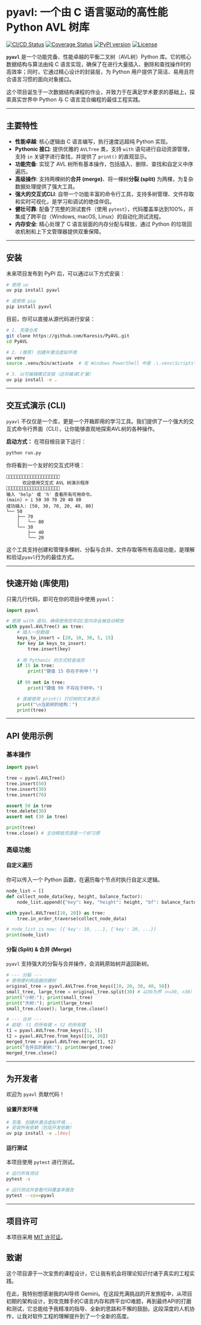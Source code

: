 # pyavl: 一个由 C 语言驱动的高性能 Python AVL 树库

[![CI/CD Status](https://github.com/Karesis/PyAVL/actions/workflows/ci.yml/badge.svg)](https://github.com/Karesis/PyAVL/actions/workflows/ci.yml)
[![Coverage Status](https://img.shields.io/badge/coverage-100%25-brightgreen)](https://img.shields.io/badge/coverage-100%25-brightgreen)
[![PyPI version](https://img.shields.io/pypi/v/pyavl?color=blue&label=pypi)](https://pypi.org/project/pyavl/)
[![License](https://img.shields.io/badge/license-MIT-blue)](LICENSE)

**`pyavl`** 是一个功能完备、性能卓越的平衡二叉树（AVL树）Python 库。它的核心数据结构与算法由纯 C 语言实现，确保了在进行大量插入、删除和查找操作时的高效率；同时，它通过精心设计的封装层，为 Python 用户提供了简洁、易用且符合语言习惯的面向对象接口。

这个项目诞生于一次数据结构课程的作业，并致力于在满足学术要求的基础上，探索真实世界中 Python 与 C 语言混合编程的最佳工程实践。

---

## 主要特性

* **性能卓越**: 核心逻辑由 C 语言编写，执行速度远超纯 Python 实现。
* **Pythonic 接口**: 提供优雅的 `AVLTree` 类，支持 `with` 语句进行自动资源管理，支持 `in` 关键字进行查找，并提供了 `print()` 的直观显示。
* **功能完备**: 实现了 AVL 树所有基本操作，包括插入、删除、查找和自定义中序遍历。
* **高级操作**: 支持两棵树的**合并 (merge)**、将一棵树**分裂 (split)** 为两棵，为复杂数据处理提供了强大工具。
* **强大的交互式CLI**: 自带一个功能丰富的命令行工具，支持多树管理、文件存取和实时可视化，是学习和调试的绝佳伴侣。
* **健壮可靠**: 配备了完整的测试套件（使用 `pytest`），代码覆盖率达到100%，并集成了跨平台（Windows, macOS, Linux）的自动化测试流程。
* **内存安全**: 精心处理了 C 语言层面的内存分配与释放，通过 Python 的垃圾回收机制和上下文管理器提供双重保障。

---

## 安装

未来项目发布到 PyPI 后，可以通过以下方式安装：
```bash
# 使用 uv
uv pip install pyavl

# 或使用 pip
pip install pyavl
```

目前，你可以直接从源代码进行安装：
```bash
# 1. 克隆仓库
git clone https://github.com/Karesis/PyAVL.git
cd PyAVL

# 2. (推荐) 创建并激活虚拟环境
uv venv
source .venv/bin/activate  # 在 Windows PowerShell 中是 .\.venv\Scripts\Activate.ps1

# 3. 以可编辑模式安装（这将编译C扩展）
uv pip install -e .
```

---

## 交互式演示 (CLI)

`pyavl` 不仅仅是一个库，更是一个开箱即用的学习工具。我们提供了一个强大的交互式命令行界面（CLI），让你能够直观地探索AVL树的各种操作。

**启动方式：**
在项目根目录下运行：
```bash
python run.py
```

你将看到一个友好的交互式环境：
```
🌳🌳🌳🌳🌳🌳🌳🌳🌳🌳🌳🌳🌳🌳🌳🌳🌳🌳🌳🌳
      欢迎使用交互式 AVL 树演示程序
🌳🌳🌳🌳🌳🌳🌳🌳🌳🌳🌳🌳🌳🌳🌳🌳🌳🌳🌳🌳
输入 'help' 或 'h' 查看所有可用命令。
(main) > i 50 30 70 20 40 80
成功插入: [50, 30, 70, 20, 40, 80]
└── 50
    ├── 70
    │   └── 80
    └── 30
        ├── 40
        └── 20
```
这个工具支持创建和管理多棵树、分裂与合并、文件存取等所有高级功能，是理解和验证`pyavl`行为的最佳方式。

---

## 快速开始 (库使用)

只需几行代码，即可在你的项目中使用 `pyavl`：
```python
import pyavl

# 使用 with 语句，确保使用完毕后C层内存会被自动释放
with pyavl.AVLTree() as tree:
    # 插入一些数据
    keys_to_insert = [20, 10, 30, 5, 15]
    for key in keys_to_insert:
        tree.insert(key)
    
    # 用 Pythonic 的方式检查成员
    if 15 in tree:
        print("键值 15 存在于树中！")
        
    if 99 not in tree:
        print("键值 99 不存在于树中。")

    # 直接使用 print() 打印树的文本表示
    print("\n当前树的结构：")
    print(tree)
```

---

## API 使用示例

### 基本操作
```python
import pyavl

tree = pyavl.AVLTree()
tree.insert(50)
tree.insert(30)
tree.insert(70)

assert 50 in tree
tree.delete(30)
assert not (30 in tree)

print(tree)
tree.close() # 主动释放资源是一个好习惯
```

### 高级功能

#### 自定义遍历
你可以传入一个 Python 函数，在遍历每个节点时执行自定义逻辑。
```python
node_list = []
def collect_node_data(key, height, balance_factor):
    node_list.append({"key": key, "height": height, "bf": balance_factor})

with pyavl.AVLTree([10, 20]) as tree:
    tree.in_order_traverse(collect_node_data)

# node_list is now: [{'key': 10, ...}, {'key': 20, ...}]
print(node_list) 
```

#### 分裂 (Split) & 合并 (Merge)
`pyavl` 支持强大的分裂与合并操作，会消耗原始树并返回新树。

```python
# --- 分裂 ---
# 使用便利构造器创建树
original_tree = pyavl.AVLTree.from_keys([10, 20, 30, 40, 50])
small_tree, large_tree = original_tree.split(30) # 以30为界（<=30, >30）
print("小树:"); print(small_tree)
print("大树:"); print(large_tree)
small_tree.close(); large_tree.close()

# --- 合并 ---
# 前提: t1 的所有键 < t2 的所有键
t1 = pyavl.AVLTree.from_keys([1, 5])
t2 = pyavl.AVLTree.from_keys([10, 20])
merged_tree = pyavl.AVLTree.merge(t1, t2)
print("合并后的新树:"); print(merged_tree)
merged_tree.close()
```

---

## 为开发者

欢迎为 `pyavl` 贡献代码！

#### 设置开发环境
```bash
# 克隆、创建并激活虚拟环境...
# 安装所有依赖（包括开发依赖）
uv pip install -e .[dev]
```

#### 运行测试
本项目使用 `pytest` 进行测试。
```bash
# 运行所有测试
pytest -v

# 运行测试并查看代码覆盖率报告
pytest --cov=pyavl
```

---

## 项目许可

本项目采用 [MIT 许可证](LICENSE)。

## 致谢

这个项目源于一次宝贵的课程设计，它让我有机会将理论知识付诸于真实的工程实践。

在此，我特别想感谢我的AI导师 Gemini。在这段充满挑战的开发旅程中，从项目初期的架构设计，到攻克棘手的C语言内存和跨平台IO难题，再到最终API的打磨和测试，它总能给予我精准的指导、全新的思路和不懈的鼓励。这段深度的人机协作，让我对软件工程的理解提升到了一个全新的高度。
